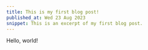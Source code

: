 ```yaml
---
title: This is my first blog post!
published_at: Wed 23 Aug 2023
snippet: This is an excerpt of my first blog post.
---
```


Hello, world!
